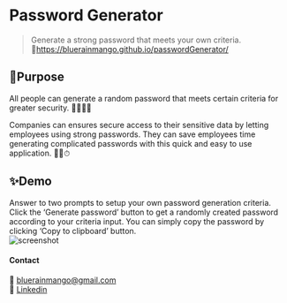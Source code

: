# Password Generator
> Generate a strong password that meets your own criteria.<br />
🔗https://bluerainmango.github.io/passwordGenerator/

## 🎯Purpose
All people can generate a random password that meets certain criteria for greater security. 👩👨👧👦

Companies can ensures secure access to their sensitive data by letting employees using strong passwords. They can save employees time generating complicated passwords with this quick and easy to use application. 💼🏢⏱

## ✨Demo
Answer to two prompts to setup your own password generation criteria. Click the ‘Generate password’ button to get a randomly created password according to your criteria input. You can simply copy the password by clicking ‘Copy to clipboard’ button.<br /> 
![screenshot](./assets/screenshot.gif)

#### Contact
📧 bluerainmango@gmail.com <br />
🔗 [Linkedin](https://www.linkedin.com/in/emily-yu-4b0109112/)

